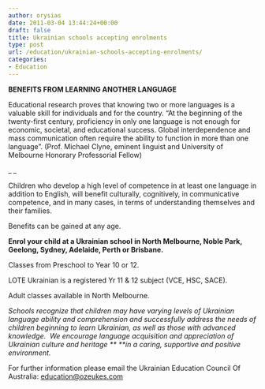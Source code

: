 ```yaml
---
author: orysias
date: 2011-03-04 13:44:24+00:00
draft: false
title: Ukrainian schools accepting enrolments
type: post
url: /education/ukrainian-schools-accepting-enrolments/
categories:
- Education
---
```


**BENEFITS FROM LEARNING ANOTHER LANGUAGE**

Educational research proves that knowing two or more languages is a valuable skill for individuals and for the country. “At the beginning of the twenty-first century, proficiency in only one language is not enough for economic, societal, and educational success. Global interdependence and mass communication often require the ability to function in more than one language”. (Prof. Michael Clyne, eminent linguist and University of Melbourne Honorary Professorial Fellow)

_ _

Children who develop a high level of competence in at least one language in addition to English, will benefit culturally, cognitively, in communicative competence, and in many cases, in terms of understanding themselves and their families.

Benefits can be gained at any age.

**Enrol your child at a Ukrainian school** **in North Melbourne, Noble Park, Geelong, Sydney, Adelaide, Perth or Brisbane.**

Classes from Preschool to Year 10 or 12.

LOTE Ukrainian is a registered Yr 11 & 12 subject (VCE, HSC, SACE).

Adult classes available in North  Melbourne.

_Schools recognize that children may have varying levels of Ukrainian language ability and comprehension and successfully address the needs of children beginning to learn Ukrainian, as well as those with advanced knowledge.  We encourage language acquisition and appreciation of Ukrainian culture and heritage ** **in a caring, supportive and positive environment._

For further information please email the Ukrainian Education Council Of Australia: [education@ozeukes.com](mailto:education@ozeukes.com)
